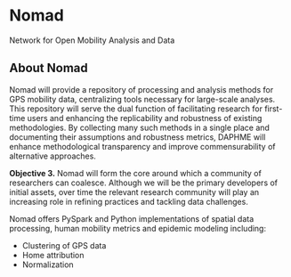 # Nomad
Network for Open Mobility Analysis and Data

## About Nomad
Nomad will provide a repository of processing and analysis methods for GPS mobility data, centralizing tools necessary for large-scale analyses. This repository will serve the dual function of facilitating research for first-time users and enhancing the replicability and robustness of existing methodologies. By collecting many such methods in a single place and documenting their assumptions and robustness metrics, DAPHME will enhance methodological transparency and improve commensurability of alternative approaches.

**Objective 3.** Nomad will form the core around which a community of researchers can coalesce. Although we will be the primary developers of initial assets, over time the relevant research community will play an increasing role in refining practices and tackling data challenges.

Nomad offers PySpark and Python implementations of spatial data processing, human mobility metrics and epidemic modeling including:
* Clustering of GPS data
* Home attribution
* Normalization
